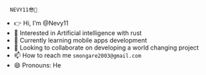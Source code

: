       NEVY11😎👑
- 👉 Hi, I’m @Nevy11
- 👀 Interested in Artificial intelligence with rust
- 🌱 Currently learning mobile apps development
- 💞️ Looking to collaborate on developing a world changing project
- 📫 How to reach me `smongare2003@gmail.com`
- 😄 Pronouns: He

<!---
Nevy11/Nevy11 is a ✨ special ✨ repository because its `README.md` (this file) appears on your GitHub profile.
You can click the Preview link to take a look at your changes.
--->
